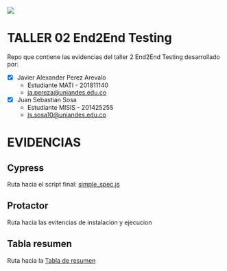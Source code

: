 ![](https://raw.github.com/jssosa10/miso4208/master/src/common/images/logo-uniandes.png)

# TALLER 02 End2End Testing

Repo que contiene las evidencias del taller 2 End2End Testing desarrollado por:

- [x] Javier Alexander Perez Arevalo
    - Estudiante MATI - 201811140
    - ja.pereza@uniandes.edu.co
- [x] Juan Sebastian Sosa
    - Estudiante MISIS - 201425255
    - js.sosa10@uniandes.edu.co

# EVIDENCIAS

## Cypress

Ruta hacia el script final: [simple_spec.js](https://github.com/japereza/miso4208-taller02-e2e/blob/master/cypress/cypress/integration/simple_spec.js)

## Protactor

Ruta hacia las evitencias de instalacion y ejecucion

## Tabla resumen

Ruta hacia la [Tabla de resumen](https://github.com/japereza/miso4208-taller02-e2e/wiki/Tabla-de-resumen)
